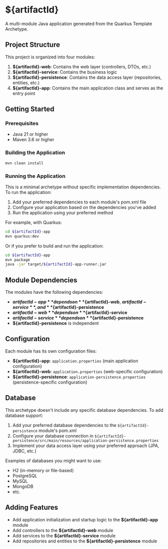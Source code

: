 # ${artifactId}

A multi-module Java application generated from the Quarkus Template Archetype.

## Project Structure

This project is organized into four modules:

1. **${artifactId}-web**: Contains the web layer (controllers, DTOs, etc.)
2. **${artifactId}-service**: Contains the business logic
3. **${artifactId}-persistence**: Contains the data access layer (repositories, entities, etc.)
4. **${artifactId}-app**: Contains the main application class and serves as the entry point

## Getting Started

### Prerequisites

- Java 21 or higher
- Maven 3.6 or higher

### Building the Application

```bash
mvn clean install
```

### Running the Application

This is a minimal archetype without specific implementation dependencies. To run the application:

1. Add your preferred dependencies to each module's pom.xml file
2. Configure your application based on the dependencies you've added
3. Run the application using your preferred method

For example, with Quarkus:

```bash
cd ${artifactId}-app
mvn quarkus:dev
```

Or if you prefer to build and run the application:

```bash
cd ${artifactId}-app
mvn package
java -jar target/${artifactId}-app-runner.jar
```

## Module Dependencies

The modules have the following dependencies:

- **${artifactId}-app** depends on **${artifactId}-web**, **${artifactId}-service**, and **${artifactId}-persistence**
- **${artifactId}-web** depends on **${artifactId}-service**
- **${artifactId}-service** depends on **${artifactId}-persistence**
- **${artifactId}-persistence** is independent

## Configuration

Each module has its own configuration files:

- **${artifactId}-app**: `application.properties` (main application configuration)
- **${artifactId}-web**: `application.properties` (web-specific configuration)
- **${artifactId}-persistence**: `application-persistence.properties` (persistence-specific configuration)

## Database

This archetype doesn't include any specific database dependencies. To add database support:

1. Add your preferred database dependencies to the `${artifactId}-persistence` module's pom.xml
2. Configure your database connection in `${artifactId}-persistence/src/main/resources/application-persistence.properties`
3. Implement your data access layer using your preferred approach (JPA, JDBC, etc.)

Examples of databases you might want to use:
- H2 (in-memory or file-based)
- PostgreSQL
- MySQL
- MongoDB
- etc.

## Adding Features

- Add application initialization and startup logic to the **${artifactId}-app** module
- Add controllers to the **${artifactId}-web** module
- Add services to the **${artifactId}-service** module
- Add repositories and entities to the **${artifactId}-persistence** module
